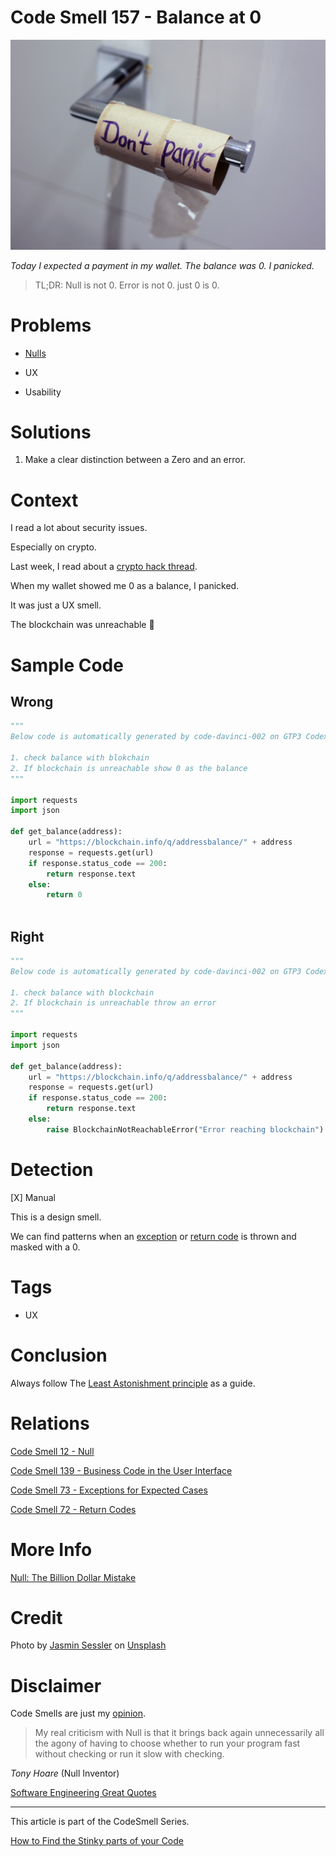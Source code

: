 # Code Smell 157 - Balance at 0

![Code Smell 157 - Balance at 0](jasmin-sessler-egqR_zUd4NI-unsplash.jpg)

*Today I expected a payment in my wallet. The balance was 0. I panicked.*

> TL;DR: Null is not 0. Error is not 0. just 0 is 0.

# Problems

- [Nulls](../../Theory/Null%20-%20The%20Billion%20Dollar%20Mistake/readme.md)

- UX

- Usability

# Solutions

1. Make a clear distinction between a Zero and an error.

# Context

I read a lot about security issues. 

Especially on crypto.

Last week, I read about a [crypto hack thread](https://twitter.com/stephenlacy/status/1554697083331891201).

When my wallet showed me 0 as a balance, I panicked.

It was just a UX smell.

The blockchain was unreachable 💩

# Sample Code

## Wrong

[Gist Url]: # (https://gist.github.com/mcsee/4b6caebfa8707878eba0416c260fd180)
```python
"""
Below code is automatically generated by code-davinci-002 on GTP3 Codex

1. check balance with blokchain
2. If blockchain is unreachable show 0 as the balance
"""

import requests
import json

def get_balance(address):
    url = "https://blockchain.info/q/addressbalance/" + address
    response = requests.get(url)
    if response.status_code == 200:
        return response.text
    else:
        return 0      
      


```

## Right

[Gist Url]: # (https://gist.github.com/mcsee/f59614042404c4d55eac82d3f6f9c8a0)
```python
"""
Below code is automatically generated by code-davinci-002 on GTP3 Codex

1. check balance with blockchain
2. If blockchain is unreachable throw an error
"""

import requests
import json

def get_balance(address):
    url = "https://blockchain.info/q/addressbalance/" + address
    response = requests.get(url)
    if response.status_code == 200:
        return response.text
    else:
        raise BlockchainNotReachableError("Error reaching blockchain")
```

# Detection

[X] Manual

This is a design smell. 

We can find patterns when an [exception](../../Code%20Smells/Code%20Smell%2073%20-%20Exceptions%20for%20Expected%20Cases/readme.md) or [return code](../../Code%20Smells/Code%20Smell%2072%20-%20Return%20Codes/readme.md) is thrown and masked with a 0.

# Tags

- UX

# Conclusion

Always follow The [Least Astonishment principle](https://en.wikipedia.org/wiki/Principle_of_least_astonishment) as a guide.

# Relations

[Code Smell 12 - Null](../../Code%20Smells/Code%20Smell%2012%20-%20Null/readme.md)

[Code Smell 139 - Business Code in the User Interface](../../Code%20Smells/Code%20Smell%20139%20-%20Business%20Code%20in%20the%20User%20Interface/readme.md)

[Code Smell 73 - Exceptions for Expected Cases](../../Code%20Smells/Code%20Smell%2073%20-%20Exceptions%20for%20Expected%20Cases/readme.md)

[Code Smell 72 - Return Codes](../../Code%20Smells/Code%20Smell%2072%20-%20Return%20Codes/readme.md)

# More Info

[Null: The Billion Dollar Mistake](../../Theory/Null%20-%20The%20Billion%20Dollar%20Mistake/readme.md)

# Credit

Photo by [Jasmin Sessler](https://unsplash.com/@jasmin_sessler) on [Unsplash](https://unsplash.com/s/photos/panic)  

# Disclaimer

Code Smells are just my [opinion](../../Blogging/I%20Wrote%20More%20than%2090%20Articles%20on%202021%20Here%20is%20What%20I%20Learned/readme.md).

> My real criticism with Null is that it brings back again unnecessarily all the agony of having to choose whether to run your program fast without checking or run it slow with checking.

_Tony Hoare_ (Null Inventor)
 
[Software Engineering Great Quotes](../../Quotes/Software%20Engineering%20Great%20Quotes/readme.md)

* * *

This article is part of the CodeSmell Series.

[How to Find the Stinky parts of your Code](../../Code%20Smells/How%20to%20Find%20the%20Stinky%20parts%20of%20your%20Code/readme.md)
